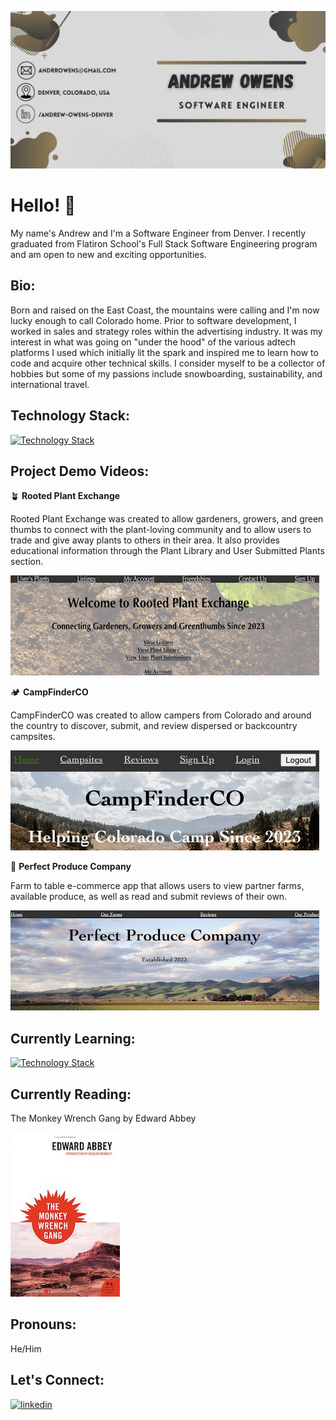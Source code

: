 ![](https://github.com/andrrowens/andrrowens/blob/main/Software%20Engineer%20(1).png)

# Hello! 👋
My name's Andrew and I'm a Software Engineer from Denver. I recently graduated from Flatiron School's Full Stack Software Engineering program and am open to new and exciting opportunities.

## Bio:
Born and raised on the East Coast, the mountains were calling and I'm now lucky enough to call Colorado home. Prior to software development, I worked in sales and strategy roles within the advertising industry. It was my interest in what was going on "under the hood" of the various adtech platforms I used which initially lit the spark and inspired me to learn how to code and acquire other technical skills. I consider myself to be a collector of hobbies but some of my passions include snowboarding, sustainability, and international travel. 

## Technology Stack:
[![Technology Stack](https://skillicons.dev/icons?i=js,react,ruby,rails,sqlite,css,html,postman,github,vscode)](https://skillicons.dev)

## Project Demo Videos:

🪴 **Rooted Plant Exchange**

Rooted Plant Exchange was created to allow gardeners, growers, and green thumbs to connect with the plant-loving community and to allow users to trade and give away plants to others in their area. It also provides educational information through the Plant Library and User Submitted Plants section.

[![rooted plant exchange](https://github.com/andrrowens/andrrowens/blob/main/rooted.png)](https://www.loom.com/share/2972fb5fa9ef4c8c8817d8eda7437e3d?sid=4d6be6a7-3c96-4668-ac4a-340279816f6f)

🏕 **CampFinderCO**

CampFinderCO was created to allow campers from Colorado and around the country to discover, submit, and review dispersed or backcountry campsites.

[![campfinderco](https://github.com/andrrowens/andrrowens/blob/main/campfinder.png)](https://www.loom.com/share/f09bda0504a1483f8ca2192575bf7571?sid=a23f4d7b-9ddd-4b2d-92c2-5a4d738274d0)

🍅 **Perfect Produce Company**

Farm to table e-commerce app that allows users to view partner farms, available produce, as well as read and submit reviews of their own.

[![perfect produce](https://github.com/andrrowens/andrrowens/blob/main/perfect.png)](https://www.loom.com/share/7217a6960bb74d28a15b3f3a46dce3cf?sid=cfb04885-e321-48a2-877b-80d2d5fcd8ae)

## Currently Learning:
[![Technology Stack](https://skillicons.dev/icons?i=py)](https://skillicons.dev)

## Currently Reading:
The Monkey Wrench Gang by Edward Abbey


![](https://github.com/andrrowens/andrrowens/blob/main/0061129763.01.S001.JUMBOXXX.jpg)

## Pronouns:

He/Him

## Let's Connect:
[![linkedin](https://user-images.githubusercontent.com/114885018/259907754-5b6e5385-5a1f-4170-a362-ab0e9fa37a93.png)](https://www.linkedin.com/in/andrew-owens-denver/)



